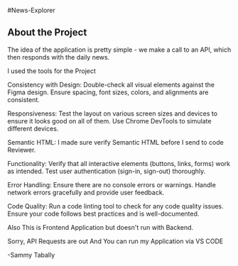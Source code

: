#News-Explorer

## About the Project 



The idea of the application is pretty simple - we make a call to an API, which then responds with the daily news.


I used the tools for the Project 

Consistency with Design:
Double-check all visual elements against the Figma design.
Ensure spacing, font sizes, colors, and alignments are consistent.

Responsiveness:
Test the layout on various screen sizes and devices to ensure it looks good on all of them.
Use Chrome DevTools to simulate different devices.

Semantic HTML:
I made sure verify Semantic HTML before I send to code Reviewer.


Functionality:
Verify that all interactive elements (buttons, links, forms) work as intended.
Test user authentication (sign-in, sign-out) thoroughly.

Error Handling:
Ensure there are no console errors or warnings.
Handle network errors gracefully and provide user feedback.


Code Quality:
Run a code linting tool to check for any code quality issues.
Ensure your code follows best practices and is well-documented.








Also This is Frontend Application but doesn't run with Backend.



Sorry, API Requests are out And You can run my Application via VS CODE 

-Sammy Tabally




